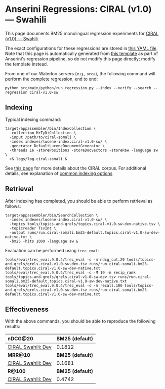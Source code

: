 # Anserini Regressions: CIRAL (v1.0) &mdash; Swahili

This page documents BM25 monolingual regression experiments for [CIRAL (v1.0) &mdash; Swahili](https://github.com/ciralproject/ciral).

The exact configurations for these regressions are stored in [this YAML file](../../src/main/resources/regression/ciral-v1.0-sw.yaml).
Note that this page is automatically generated from [this template](../../src/main/resources/docgen/templates/ciral-v1.0-sw.template) as part of Anserini's regression pipeline, so do not modify this page directly; modify the template instead.

From one of our Waterloo servers (e.g., `orca`), the following command will perform the complete regression, end to end:

```
python src/main/python/run_regression.py --index --verify --search --regression ciral-v1.0-sw
```

## Indexing

Typical indexing command:

```
target/appassembler/bin/IndexCollection \
  -collection MrTyDiCollection \
  -input /path/to/ciral-somali \
  -index indexes/lucene-index.ciral-v1.0-sw/ \
  -generator DefaultLuceneDocumentGenerator \
  -threads 16 -storePositions -storeDocvectors -storeRaw -language sw \
  >& logs/log.ciral-somali &
```

See [this page](https://github.com/ciralproject/ciral) for more details about the CIRAL corpus.
For additional details, see explanation of [common indexing options](../../docs/common-indexing-options.md).

## Retrieval

After indexing has completed, you should be able to perform retrieval as follows:

```
target/appassembler/bin/SearchCollection \
  -index indexes/lucene-index.ciral-v1.0-sw/ \
  -topics tools/topics-and-qrels/topics.ciral-v1.0-sw-dev-native.tsv \
  -topicreader TsvInt \
  -output runs/run.ciral-somali.bm25-default.topics.ciral-v1.0-sw-dev-native.txt \
  -bm25 -hits 1000 -language sw &
```

Evaluation can be performed using `trec_eval`:

```
tools/eval/trec_eval.9.0.4/trec_eval -c -m ndcg_cut.20 tools/topics-and-qrels/qrels.ciral-v1.0-sw-dev.tsv runs/run.ciral-somali.bm25-default.topics.ciral-v1.0-sw-dev-native.txt
tools/eval/trec_eval.9.0.4/trec_eval -c -M 10 -m recip_rank tools/topics-and-qrels/qrels.ciral-v1.0-sw-dev.tsv runs/run.ciral-somali.bm25-default.topics.ciral-v1.0-sw-dev-native.txt
tools/eval/trec_eval.9.0.4/trec_eval -c -m recall.100 tools/topics-and-qrels/qrels.ciral-v1.0-sw-dev.tsv runs/run.ciral-somali.bm25-default.topics.ciral-v1.0-sw-dev-native.txt
```

## Effectiveness

With the above commands, you should be able to reproduce the following results:

| **nDCG@20**                                                                                                  | **BM25 (default)**|
|:-------------------------------------------------------------------------------------------------------------|-----------|
| [CIRAL Swahili: Dev](https://huggingface.co/datasets/CIRAL/ciral)                                            | 0.1812    |
| **MRR@10**                                                                                                   | **BM25 (default)**|
| [CIRAL Swahili: Dev](https://huggingface.co/datasets/CIRAL/ciral)                                            | 0.1681    |
| **R@100**                                                                                                    | **BM25 (default)**|
| [CIRAL Swahili: Dev](https://huggingface.co/datasets/CIRAL/ciral)                                            | 0.4742    |
